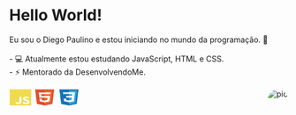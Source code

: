 <h1> Hello World! </h1>



<div>
Eu sou o Diego Paulino e estou iniciando no mundo da programação. 🚀 <br>
<div>
<br>
</div>
- 💻 Atualmente estou estudando JavaScript, HTML e CSS. <br>
- ⚡ Mentorado da DesenvolvendoMe.
</div>

<div style="display: inline_block"><br>
  
  <img align="left: 100px;" alt="Js" height="30" width="40" src="https://raw.githubusercontent.com/devicons/devicon/master/icons/javascript/javascript-plain.svg">
  <img align="left: 120px;" alt="HTML" height="30" width="40" src="https://raw.githubusercontent.com/devicons/devicon/master/icons/html5/html5-original.svg">
  <img align="left: 140px;" alt="CSS" height="30" width="40" src="https://raw.githubusercontent.com/devicons/devicon/master/icons/css3/css3-original.svg">
  <img align="right" alt="pic" height="180" style="border-radius:50px;" src="https://ik.imagekit.io/hhzsmcsnr/giphy.gif?ik-sdk-version=javascript-1.4.3&updatedAt=1674582135129"> 

</div>
